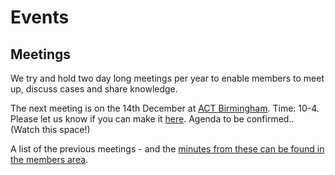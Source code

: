 Events
===========

Meetings
-------------

We try and hold two day long meetings per year to enable members to meet up, discuss cases and share knowledge. 

The next meeting is on the 14th December at [ACT Birmingham](http://www.bhamcommunity.nhs.uk/about-us/clinical-services/specialist-services/rehabilitation/services/act/). Time: 10-4. Please let us know if you can make it [here](http://bit.ly/ataspring2015).  Agenda to be confirmed.. (Watch this space!)

A list of the previous meetings - and the [minutes from these can be found in the members area](members/meetings.md). 

